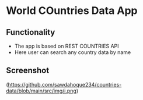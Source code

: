 # World COuntries Data App

## Functionality
* The app is based on  REST COUNTRIES API
* Here user can search any country data by name

## Screenshot
(https://github.com/sawdahoque234/countries-data/blob/main/src/img/i.png)
